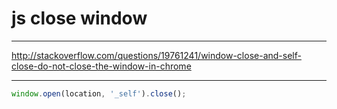 # js close window

---

http://stackoverflow.com/questions/19761241/window-close-and-self-close-do-not-close-the-window-in-chrome

---

```js
window.open(location, '_self').close();
```
